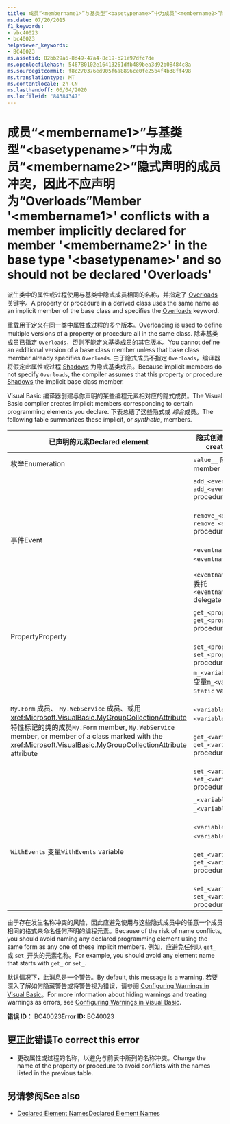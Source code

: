 ```yaml
---
title: 成员“<membername1>”与基类型“<basetypename>”中为成员“<membername2>”隐式声明的成员冲突，因此不应声明为“Overloads”
ms.date: 07/20/2015
f1_keywords:
- vbc40023
- bc40023
helpviewer_keywords:
- BC40023
ms.assetid: 82bb29a6-8d49-47a4-8c19-b21e97dfc7de
ms.openlocfilehash: 546780102e16413261dfb489bea3d92b08484c8a
ms.sourcegitcommit: f8c270376ed905f6a8896ce0fe25b4f4b38ff498
ms.translationtype: MT
ms.contentlocale: zh-CN
ms.lasthandoff: 06/04/2020
ms.locfileid: "84384347"
---
```

# <a name="member-membername1-conflicts-with-a-member-implicitly-declared-for-member-membername2-in-the-base-type-basetypename-and-so-should-not-be-declared-overloads"></a><span data-ttu-id="b4e19-102">成员“\<membername1>”与基类型“\<basetypename>”中为成员“\<membername2>”隐式声明的成员冲突，因此不应声明为“Overloads”</span><span class="sxs-lookup"><span data-stu-id="b4e19-102">Member '\<membername1>' conflicts with a member implicitly declared for member '\<membername2>' in the base type '\<basetypename>' and so should not be declared 'Overloads'</span></span>
<span data-ttu-id="b4e19-103">派生类中的属性或过程使用与基类中隐式成员相同的名称，并指定了 [Overloads](../language-reference/modifiers/overloads.md) 关键字。</span><span class="sxs-lookup"><span data-stu-id="b4e19-103">A property or procedure in a derived class uses the same name as an implicit member of the base class and specifies the [Overloads](../language-reference/modifiers/overloads.md) keyword.</span></span>  
  
 <span data-ttu-id="b4e19-104">重载用于定义在同一类中属性或过程的多个版本。</span><span class="sxs-lookup"><span data-stu-id="b4e19-104">Overloading is used to define multiple versions of a property or procedure all in the same class.</span></span> <span data-ttu-id="b4e19-105">除非基类成员已指定 `Overloads`，否则不能定义基类成员的其它版本。</span><span class="sxs-lookup"><span data-stu-id="b4e19-105">You cannot define an additional version of a base class member unless that base class member already specifies `Overloads`.</span></span> <span data-ttu-id="b4e19-106">由于隐式成员不指定 `Overloads`，编译器将假定此属性或过程 [Shadows](../language-reference/modifiers/shadows.md) 为隐式基类成员。</span><span class="sxs-lookup"><span data-stu-id="b4e19-106">Because implicit members do not specify `Overloads`, the compiler assumes that this property or procedure [Shadows](../language-reference/modifiers/shadows.md) the implicit base class member.</span></span>  
  
 <span data-ttu-id="b4e19-107">Visual Basic 编译器创建与你声明的某些编程元素相对应的隐式成员。</span><span class="sxs-lookup"><span data-stu-id="b4e19-107">The Visual Basic compiler creates implicit members corresponding to certain programming elements you declare.</span></span> <span data-ttu-id="b4e19-108">下表总结了这些隐式或 *综合*成员。</span><span class="sxs-lookup"><span data-stu-id="b4e19-108">The following table summarizes these implicit, or *synthetic*, members.</span></span>  
  
|<span data-ttu-id="b4e19-109">已声明的元素</span><span class="sxs-lookup"><span data-stu-id="b4e19-109">Declared element</span></span>|<span data-ttu-id="b4e19-110">隐式创建的成员</span><span class="sxs-lookup"><span data-stu-id="b4e19-110">Implicitly created members</span></span>|  
|----------------------|--------------------------------|  
|<span data-ttu-id="b4e19-111">枚举</span><span class="sxs-lookup"><span data-stu-id="b4e19-111">Enumeration</span></span>|<span data-ttu-id="b4e19-112">`value__` 成员</span><span class="sxs-lookup"><span data-stu-id="b4e19-112">`value__` member</span></span>|  
|<span data-ttu-id="b4e19-113">事件</span><span class="sxs-lookup"><span data-stu-id="b4e19-113">Event</span></span>|<span data-ttu-id="b4e19-114">`add_<eventname>` 过程</span><span class="sxs-lookup"><span data-stu-id="b4e19-114">`add_<eventname>` procedure</span></span><br /><br /> <span data-ttu-id="b4e19-115">`remove_<eventname>` 过程</span><span class="sxs-lookup"><span data-stu-id="b4e19-115">`remove_<eventname>` procedure</span></span><br /><br /> <span data-ttu-id="b4e19-116">`<eventname>Event` 字段</span><span class="sxs-lookup"><span data-stu-id="b4e19-116">`<eventname>Event` field</span></span><br /><br /> <span data-ttu-id="b4e19-117">`<eventname>EventHandler` 委托</span><span class="sxs-lookup"><span data-stu-id="b4e19-117">`<eventname>EventHandler` delegate</span></span>|  
|<span data-ttu-id="b4e19-118">Property</span><span class="sxs-lookup"><span data-stu-id="b4e19-118">Property</span></span>|<span data-ttu-id="b4e19-119">`get_<propertyname>` 过程</span><span class="sxs-lookup"><span data-stu-id="b4e19-119">`get_<propertyname>` procedure</span></span><br /><br /> <span data-ttu-id="b4e19-120">`set_<propertyname>` 过程</span><span class="sxs-lookup"><span data-stu-id="b4e19-120">`set_<propertyname>` procedure</span></span>|  
|<span data-ttu-id="b4e19-121">`My.Form` 成员、 `My.WebService` 成员、或用 <xref:Microsoft.VisualBasic.MyGroupCollectionAttribute> 特性标记的类的成员</span><span class="sxs-lookup"><span data-stu-id="b4e19-121">`My.Form` member, `My.WebService` member, or member of a class marked with the <xref:Microsoft.VisualBasic.MyGroupCollectionAttribute> attribute</span></span>|<span data-ttu-id="b4e19-122">`m_<variablename>``Static`变量</span><span class="sxs-lookup"><span data-stu-id="b4e19-122">`m_<variablename>` `Static` variable</span></span><br /><br /> <span data-ttu-id="b4e19-123">`<variablename>` 属性</span><span class="sxs-lookup"><span data-stu-id="b4e19-123">`<variablename>` property</span></span><br /><br /> <span data-ttu-id="b4e19-124">`get_<variablename>` 过程</span><span class="sxs-lookup"><span data-stu-id="b4e19-124">`get_<variablename>` procedure</span></span><br /><br /> <span data-ttu-id="b4e19-125">`set_<variablename>` 过程</span><span class="sxs-lookup"><span data-stu-id="b4e19-125">`set_<variablename>` procedure</span></span>|  
|<span data-ttu-id="b4e19-126">`WithEvents` 变量</span><span class="sxs-lookup"><span data-stu-id="b4e19-126">`WithEvents` variable</span></span>|<span data-ttu-id="b4e19-127">`_<variablename>` 变量</span><span class="sxs-lookup"><span data-stu-id="b4e19-127">`_<variablename>` variable</span></span><br /><br /> <span data-ttu-id="b4e19-128">`<variablename>` 属性</span><span class="sxs-lookup"><span data-stu-id="b4e19-128">`<variablename>` property</span></span><br /><br /> <span data-ttu-id="b4e19-129">`get_<variablename>` 过程</span><span class="sxs-lookup"><span data-stu-id="b4e19-129">`get_<variablename>` procedure</span></span><br /><br /> <span data-ttu-id="b4e19-130">`set_<variablename>` 过程</span><span class="sxs-lookup"><span data-stu-id="b4e19-130">`set_<variablename>` procedure</span></span>|  
  
 <span data-ttu-id="b4e19-131">由于存在发生名称冲突的风险，因此应避免使用与这些隐式成员中的任意一个成员相同的格式来命名任何声明的编程元素。</span><span class="sxs-lookup"><span data-stu-id="b4e19-131">Because of the risk of name conflicts, you should avoid naming any declared programming element using the same form as any one of these implicit members.</span></span> <span data-ttu-id="b4e19-132">例如，应避免任何以 `get_` 或 `set_`开头的元素名称。</span><span class="sxs-lookup"><span data-stu-id="b4e19-132">For example, you should avoid any element name that starts with `get_` or `set_`.</span></span>  
  
 <span data-ttu-id="b4e19-133">默认情况下，此消息是一个警告。</span><span class="sxs-lookup"><span data-stu-id="b4e19-133">By default, this message is a warning.</span></span> <span data-ttu-id="b4e19-134">若要深入了解如何隐藏警告或将警告视为错误，请参阅 [Configuring Warnings in Visual Basic](/visualstudio/ide/configuring-warnings-in-visual-basic)。</span><span class="sxs-lookup"><span data-stu-id="b4e19-134">For more information about hiding warnings and treating warnings as errors, see [Configuring Warnings in Visual Basic](/visualstudio/ide/configuring-warnings-in-visual-basic).</span></span>  
  
 <span data-ttu-id="b4e19-135">**错误 ID：** BC40023</span><span class="sxs-lookup"><span data-stu-id="b4e19-135">**Error ID:** BC40023</span></span>  
  
## <a name="to-correct-this-error"></a><span data-ttu-id="b4e19-136">更正此错误</span><span class="sxs-lookup"><span data-stu-id="b4e19-136">To correct this error</span></span>  
  
- <span data-ttu-id="b4e19-137">更改属性或过程的名称，以避免与前表中所列的名称冲突。</span><span class="sxs-lookup"><span data-stu-id="b4e19-137">Change the name of the property or procedure to avoid conflicts with the names listed in the previous table.</span></span>  
  
## <a name="see-also"></a><span data-ttu-id="b4e19-138">另请参阅</span><span class="sxs-lookup"><span data-stu-id="b4e19-138">See also</span></span>

- [<span data-ttu-id="b4e19-139">Declared Element Names</span><span class="sxs-lookup"><span data-stu-id="b4e19-139">Declared Element Names</span></span>](../programming-guide/language-features/declared-elements/declared-element-names.md)
